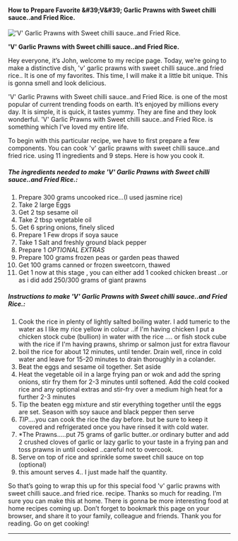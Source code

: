             

#### How to Prepare Favorite &amp;#39;V&amp;#39; Garlic Prawns with Sweet chilli sauce..and Fried Rice.

!['V' Garlic Prawns with Sweet chilli sauce..and Fried Rice.](https://img-global.cpcdn.com/recipes/46722291/751x532cq70/v-garlic-prawns-with-sweet-chilli-sauceand-fried-rice-recipe-main-photo.jpg)

**'V' Garlic Prawns with Sweet chilli sauce..and Fried Rice.**

Hey everyone, it’s John, welcome to my recipe page. Today, we’re going to make a distinctive dish, 'v' garlic prawns with sweet chilli sauce..and fried rice.. It is one of my favorites. This time, I will make it a little bit unique. This is gonna smell and look delicious.

'V' Garlic Prawns with Sweet chilli sauce..and Fried Rice. is one of the most popular of current trending foods on earth. It’s enjoyed by millions every day. It is simple, it is quick, it tastes yummy. They are fine and they look wonderful. 'V' Garlic Prawns with Sweet chilli sauce..and Fried Rice. is something which I’ve loved my entire life.

To begin with this particular recipe, we have to first prepare a few components. You can cook 'v' garlic prawns with sweet chilli sauce..and fried rice. using 11 ingredients and 9 steps. Here is how you cook it.

##### The ingredients needed to make 'V' Garlic Prawns with Sweet chilli sauce..and Fried Rice.:

1.  Prepare 300 grams uncooked rice…(I used jasmine rice)
2.  Take 2 large Eggs
3.  Get 2 tsp sesame oil
4.  Take 2 tbsp vegetable oil
5.  Get 6 spring onions, finely sliced
6.  Prepare 1 Few drops if soya sauce
7.  Take 1 Salt and freshly ground black pepper
8.  Prepare 1 _OPTIONAL EXTRAS_
9.  Prepare 100 grams frozen peas or garden peas thawed
10.  Get 100 grams canned or frozen sweetcorn, thawed
11.  Get 1 now at this stage , you can either add 1 cooked chicken breast ..or as i did add 250/300 grams of giant prawns

##### Instructions to make 'V' Garlic Prawns with Sweet chilli sauce..and Fried Rice.:

1.  Cook the rice in plenty of lightly salted boiling water. I add tumeric to the water as I like my rice yellow in colour ..if I'm having chicken I put a chicken stock cube (bullion) in water with the rice …. or fish stock cube with the rice if I'm having prawns, shrimp or salmon just for extra flavour
2.  boil the rice for about 12 minutes, until tender. Drain well, rince in cold water and leave for 15-20 minutes to drain thoroughly in a colander.
3.  Beat the eggs and sesame oil together. Set aside
4.  Heat the vegetable oil in a large frying pan or wok and add the spring onions, stir fry them for 2-3 minutes until softened. Add the cold cooked rice and any optional extras and stir-fry over a medium high heat for a further 2-3 minutes
5.  Tip the beaten egg mixture and stir everything together until the eggs are set. Season with soy sauce and black pepper then serve
6.  _TIP_….you can cook the rice the day before. but be sure to keep it covered and refrigerated once you have rinsed it with cold water.
7.  \*The Prawns…..put 75 grams of garlic butter..or ordinary butter and add 2 crushed cloves of garlic or lazy garlic to your taste in a frying pan and toss prawns in until cooked ..careful not to overcook.
8.  Serve on top of rice and sprinkle some sweet chill sauce on top (optional)
9.  this amount serves 4.. I just made half the quantity.

So that’s going to wrap this up for this special food 'v' garlic prawns with sweet chilli sauce..and fried rice. recipe. Thanks so much for reading. I’m sure you can make this at home. There is gonna be more interesting food at home recipes coming up. Don’t forget to bookmark this page on your browser, and share it to your family, colleague and friends. Thank you for reading. Go on get cooking!

* * *
